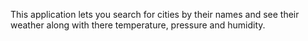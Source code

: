 This application lets you search for cities by their names and see their weather along with there temperature, pressure and humidity.
